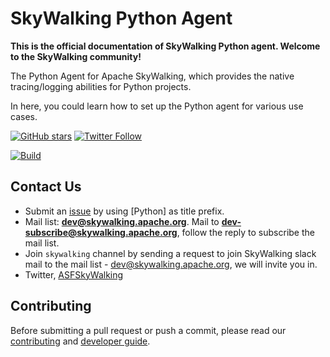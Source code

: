 # SkyWalking Python Agent

**This is the official documentation of SkyWalking Python agent. Welcome to the SkyWalking community!**

The Python Agent for Apache SkyWalking, which provides the native tracing/logging abilities for Python projects.

In here, you could learn how to set up the Python agent for various use cases.

[![GitHub stars](https://img.shields.io/github/stars/apache/skywalking-python.svg?style=for-the-badge&label=Stars&logo=github)](https://github.com/apache/skywalking-python)
[![Twitter Follow](https://img.shields.io/twitter/follow/asfskywalking.svg?style=for-the-badge&label=Follow&logo=twitter)](https://twitter.com/AsfSkyWalking)

[![Build](https://github.com/apache/skywalking-python/workflows/Build/badge.svg?branch=master)](https://github.com/apache/skywalking-python/actions?query=branch%3Amaster+event%3Apush+workflow%3A%22Build%22)

## Contact Us
* Submit an [issue](https://github.com/apache/skywalking/issues/new) by using [Python] as title prefix.
* Mail list: **dev@skywalking.apache.org**. 
Mail to **dev-subscribe@skywalking.apache.org**, follow the reply to subscribe the mail list.
* Join `skywalking` channel by sending a request to join SkyWalking slack mail to the mail list - dev@skywalking.apache.org, we will invite you in.
* Twitter, [ASFSkyWalking](https://twitter.com/ASFSkyWalking)

## Contributing

Before submitting a pull request or push a commit, please read our [contributing](https://github.com/apache/skywalking-python/blob/master/CONTRIBUTING.md) and [developer guide](en/contribution/Developer.md).

